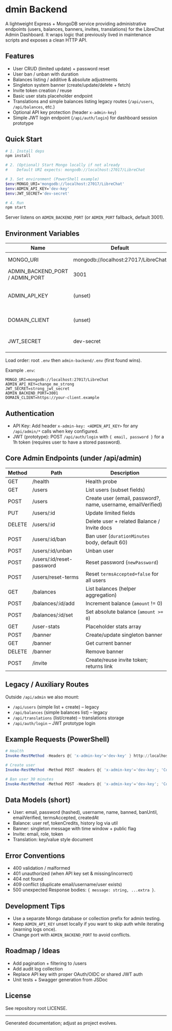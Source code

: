 # dmin Backend

A lightweight Express + MongoDB service providing administrative endpoints (users, balances, banners, invites, translations) for the LibreChat Admin Dashboard. It wraps logic that previously lived in maintenance scripts and exposes a clean HTTP API.

## Features

- User CRUD (limited update) + password reset
- User ban / unban with duration
- Balances listing / additive & absolute adjustments
- Singleton system banner (create/update/delete + fetch)
- Invite token creation / reuse
- Basic user stats placeholder endpoint
- Translations and simple balances listing legacy routes (`/api/users`, `/api/balances`, etc.)
- Optional API key protection (header `x-admin-key`)
- Simple JWT login endpoint (`/api/auth/login`) for dashboard session prototype

## Quick Start

```bash
# 1. Install deps
npm install

# 2. (Optional) Start Mongo locally if not already
#    Default URI expects: mongodb://localhost:27017/LibreChat

# 3. Set environment (PowerShell example)
$env:MONGO_URI='mongodb://localhost:27017/LibreChat'
$env:ADMIN_API_KEY='dev-key'
$env:JWT_SECRET='dev-secret'

# 4. Run
npm start
```

Server listens on `ADMIN_BACKEND_PORT` (or `ADMIN_PORT` fallback, default 3001).

## Environment Variables

| Name                            | Default                             | Purpose                                                     |
| ------------------------------- | ----------------------------------- | ----------------------------------------------------------- |
| MONGO_URI                       | mongodb://localhost:27017/LibreChat | Mongo connection                                            |
| ADMIN_BACKEND_PORT / ADMIN_PORT | 3001                                | Listening port                                              |
| ADMIN_API_KEY                   | (unset)                             | If set, required in `x-admin-key` header for /api/admin/* |
| DOMAIN_CLIENT                   | (unset)                             | Used when generating invite links                           |
| JWT_SECRET                      | dev-secret                          | JWT signing secret for /api/auth/login                      |

Load order: root `.env` then `admin-backend/.env` (first found wins).

Example `.env`:

```
MONGO_URI=mongodb://localhost:27017/LibreChat
ADMIN_API_KEY=change_me_strong
JWT_SECRET=strong_jwt_secret
ADMIN_BACKEND_PORT=3001
DOMAIN_CLIENT=https://your-client.example
```

## Authentication

- API Key: Add header `x-admin-key: <ADMIN_API_KEY>` for any `/api/admin/*` calls when key configured.
- JWT (prototype): POST `/api/auth/login` with `{ email, password }` for a 1h token (requires user to have a stored password).

## Core Admin Endpoints (under /api/admin)

| Method | Path                      | Description                                                   |
| ------ | ------------------------- | ------------------------------------------------------------- |
| GET    | /health                   | Health probe                                                  |
| GET    | /users                    | List users (subset fields)                                    |
| POST   | /users                    | Create user (email, password?, name, username, emailVerified) |
| PUT    | /users/:id                | Update limited fields                                         |
| DELETE | /users/:id                | Delete user + related Balance / Invite docs                   |
| POST   | /users/:id/ban            | Ban user (`durationMinutes` body, default 60)               |
| POST   | /users/:id/unban          | Unban user                                                    |
| POST   | /users/:id/reset-password | Reset password (`newPassword`)                              |
| POST   | /users/reset-terms        | Reset `termsAccepted=false` for all users                   |
| GET    | /balances                 | List balances (helper aggregation)                            |
| POST   | /balances/:id/add         | Increment balance (`amount` != 0)                           |
| POST   | /balances/:id/set         | Set absolute balance (`amount >= 0`)                        |
| GET    | /user-stats               | Placeholder stats array                                       |
| POST   | /banner                   | Create/update singleton banner                                |
| GET    | /banner                   | Get current banner                                            |
| DELETE | /banner                   | Remove banner                                                 |
| POST   | /invite                   | Create/reuse invite token; returns link                       |

## Legacy / Auxiliary Routes

Outside `/api/admin` we also mount:

- `/api/users` (simple list + create) – legacy
- `/api/balances` (simple balances list) – legacy
- `/api/translations` (list/create) – translations storage
- `/api/auth/login` – JWT prototype login

## Example Requests (PowerShell)

```powershell
# Health
Invoke-RestMethod -Headers @{ 'x-admin-key'='dev-key' } http://localhost:3001/api/admin/health

# Create user
Invoke-RestMethod -Method POST -Headers @{ 'x-admin-key'='dev-key'; 'Content-Type'='application/json' } -Uri http://localhost:3001/api/admin/users -Body (@{ email='admin@example.com'; password='ChangeMe123!'; name='Admin'; username='admin'; emailVerified=$true } | ConvertTo-Json)

# Ban user 30 minutes
Invoke-RestMethod -Method POST -Headers @{ 'x-admin-key'='dev-key'; 'Content-Type'='application/json' } -Uri http://localhost:3001/api/admin/users/<userId>/ban -Body (@{ durationMinutes=30 } | ConvertTo-Json)
```

## Data Models (short)

- User: email, password (hashed), username, name, banned, banUntil, emailVerified, termsAccepted, createdAt
- Balance: user ref, tokenCredits, history log via util
- Banner: singleton message with time window + public flag
- Invite: email, role, token
- Translation: key/value style document

## Error Conventions

- 400 validation / malformed
- 401 unauthorized (when API key set & missing/incorrect)
- 404 not found
- 409 conflict (duplicate email/username/user exists)
- 500 unexpected
  Response bodies: `{ message: string, ...extra }`.

## Development Tips

- Use a separate Mongo database or collection prefix for admin testing.
- Keep `ADMIN_API_KEY` unset locally if you want to skip auth while iterating (warning logs once).
- Change port with `ADMIN_BACKEND_PORT` to avoid conflicts.

## Roadmap / Ideas

- Add pagination + filtering to /users
- Add audit log collection
- Replace API key with proper OAuth/OIDC or shared JWT auth
- Unit tests + Swagger generation from JSDoc

## License

See repository root LICENSE.

---

Generated documentation; adjust as project evolves.
